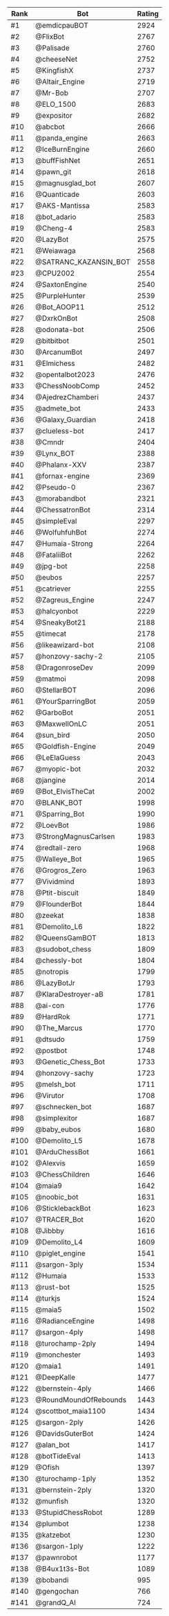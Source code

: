 Rank|Bot|Rating
---|---|---
#1|@emdicpauBOT|2924
#2|@FlixBot|2767
#3|@Palisade|2760
#4|@cheeseNet|2752
#5|@KingfishX|2737
#6|@Altair_Engine|2719
#7|@Mr-Bob|2707
#8|@ELO_1500|2683
#9|@expositor|2682
#10|@abcbot|2666
#11|@panda_engine|2663
#12|@IceBurnEngine|2660
#13|@buffFishNet|2651
#14|@pawn_git|2618
#15|@magnusglad_bot|2607
#16|@Quanticade|2603
#17|@AKS-Mantissa|2583
#18|@bot_adario|2583
#19|@Cheng-4|2583
#20|@LazyBot|2575
#21|@Weiawaga|2568
#22|@SATRANC_KAZANSIN_BOT|2558
#23|@CPU2002|2554
#24|@SaxtonEngine|2540
#25|@PurpleHunter|2539
#26|@Bot_AOOP11|2512
#27|@DxrkOnBot|2508
#28|@odonata-bot|2506
#29|@bitbitbot|2501
#30|@ArcanumBot|2497
#31|@Elmichess|2482
#32|@opentalbot2023|2476
#33|@ChessNoobComp|2452
#34|@AjedrezChamberi|2437
#35|@admete_bot|2433
#36|@Galaxy_Guardian|2418
#37|@clueless-bot|2417
#38|@Cmndr|2404
#39|@Lynx_BOT|2388
#40|@Phalanx-XXV|2387
#41|@fornax-engine|2369
#42|@Pseudo-0|2367
#43|@morabandbot|2321
#44|@ChessatronBot|2314
#45|@simpleEval|2297
#46|@WolfuhfuhBot|2274
#47|@Humaia-Strong|2264
#48|@FataliiBot|2262
#49|@jpg-bot|2258
#50|@eubos|2257
#51|@catriever|2255
#52|@Zagreus_Engine|2247
#53|@halcyonbot|2229
#54|@SneakyBot21|2188
#55|@timecat|2178
#56|@likeawizard-bot|2108
#57|@honzovy-sachy-2|2105
#58|@DragonroseDev|2099
#59|@matmoi|2098
#60|@StellarBOT|2096
#61|@YourSparringBot|2059
#62|@GarboBot|2051
#63|@MaxwellOnLC|2051
#64|@sun_bird|2050
#65|@Goldfish-Engine|2049
#66|@LeElaGuess|2043
#67|@myopic-bot|2032
#68|@jangine|2014
#69|@Bot_ElvisTheCat|2002
#70|@BLANK_BOT|1998
#71|@Sparring_Bot|1990
#72|@LoevBot|1986
#73|@StrongMagnusCarlsen|1983
#74|@redtail-zero|1968
#75|@Walleye_Bot|1965
#76|@Grogros_Zero|1963
#77|@Vividmind|1893
#78|@Ptit-biscuit|1849
#79|@FlounderBot|1844
#80|@zeekat|1838
#81|@Demolito_L6|1822
#82|@QueensGamBOT|1813
#83|@sudobot_chess|1809
#84|@chessly-bot|1804
#85|@notropis|1799
#86|@LazyBotJr|1793
#87|@KlaraDestroyer-aB|1781
#88|@ai-con|1776
#89|@HardRok|1771
#90|@The_Marcus|1770
#91|@dtsudo|1759
#92|@postbot|1748
#93|@Genetic_Chess_Bot|1733
#94|@honzovy-sachy|1723
#95|@melsh_bot|1711
#96|@Virutor|1708
#97|@schnecken_bot|1687
#98|@simplexitor|1687
#99|@baby_eubos|1680
#100|@Demolito_L5|1678
#101|@ArduChessBot|1661
#102|@Alexvis|1659
#103|@ChessChildren|1646
#104|@maia9|1642
#105|@noobic_bot|1631
#106|@SticklebackBot|1623
#107|@TRACER_Bot|1620
#108|@Jibbby|1616
#109|@Demolito_L4|1609
#110|@piglet_engine|1541
#111|@sargon-3ply|1534
#112|@Humaia|1533
#113|@rust-bot|1525
#114|@turkjs|1524
#115|@maia5|1502
#116|@RadianceEngine|1498
#117|@sargon-4ply|1498
#118|@turochamp-2ply|1494
#119|@monchester|1493
#120|@maia1|1491
#121|@DeepKalle|1477
#122|@bernstein-4ply|1466
#123|@RoundMoundOfRebounds|1443
#124|@scottbot_maia1100|1434
#125|@sargon-2ply|1426
#126|@DavidsGuterBot|1424
#127|@alan_bot|1417
#128|@botTideEval|1413
#129|@Ofish|1397
#130|@turochamp-1ply|1352
#131|@bernstein-2ply|1320
#132|@munfish|1320
#133|@StupidChessRobot|1289
#134|@plumbot|1238
#135|@katzebot|1230
#136|@sargon-1ply|1222
#137|@pawnrobot|1177
#138|@B4ux1t3s-Bot|1089
#139|@bobandi|995
#140|@gengochan|766
#141|@grandQ_AI|724
